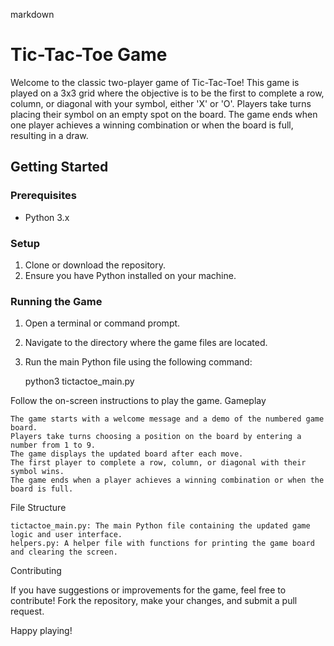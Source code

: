 markdown

# Tic-Tac-Toe Game

Welcome to the classic two-player game of Tic-Tac-Toe! This game is played on a 3x3 grid where the objective is to be the first to complete a row, column, or diagonal with your symbol, either 'X' or 'O'. Players take turns placing their symbol on an empty spot on the board. The game ends when one player achieves a winning combination or when the board is full, resulting in a draw.

## Getting Started

### Prerequisites
- Python 3.x

### Setup
1. Clone or download the repository.
2. Ensure you have Python installed on your machine.

### Running the Game
1. Open a terminal or command prompt.
2. Navigate to the directory where the game files are located.
3. Run the main Python file using the following command:

   python3 tictactoe_main.py

Follow the on-screen instructions to play the game.
Gameplay

    The game starts with a welcome message and a demo of the numbered game board.
    Players take turns choosing a position on the board by entering a number from 1 to 9.
    The game displays the updated board after each move.
    The first player to complete a row, column, or diagonal with their symbol wins.
    The game ends when a player achieves a winning combination or when the board is full.

File Structure

    tictactoe_main.py: The main Python file containing the updated game logic and user interface.
    helpers.py: A helper file with functions for printing the game board and clearing the screen.

Contributing

If you have suggestions or improvements for the game, feel free to contribute! Fork the repository, make your changes, and submit a pull request.

Happy playing!